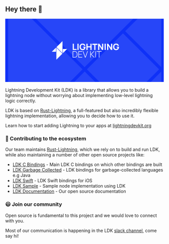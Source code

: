 ## Hey there 👋
![An image of the lightning development kit logo](https://github.com/lightningdevkit/.github/blob/main/profile/logo-banner.png?raw=true)

Lightning Development Kit (LDK) is a library that allows you to build a lightning node without worrying about implementing low-level lightning logic correctly.

LDK is based on [Rust-Lightning](https://github.com/rust-bitcoin/rust-lightning), a full-featured but also incredibly flexible lightning implementation, allowing you to decide how to use it.

Learn how to start adding Lightning to your apps at [lightningdevkit.org](https://lightningdevkit.org/)

### 🔨 Contributing to the ecosystem
Our team maintains [Rust-Lightning](https://github.com/rust-bitcoin/rust-lightning), which we rely on to build and run LDK, while also maintaining a number of other open source projects like:
 - [LDK C Bindings](https://github.com/lightningdevkit/ldk-c-bindings) - Main LDK C bindings on which other bindings are built
 - [LDK Garbage Collected](https://github.com/lightningdevkit/ldk-garbagecollected) - LDK bindings for garbage-collected languages e.g Java
 - [LDK Swift](https://github.com/lightningdevkit/ldk-swift) - LDK Swift bindings for iOS
 - [LDK Sample](https://github.com/lightningdevkit/ldk-sample) - Sample node implementation using LDK
 - [LDK Documentation](lightningdevkit.org) - Our open source documentation

### 😃 Join our community
Open source is fundamental to this project and we would love to connect with you.

Most of our communication is happening in the LDK [slack channel](https://join.slack.com/t/lightningdevkit/shared_invite/zt-tte36cb7-r5f41MDn3ObFtDu~N9dCrQ), come say hi!



